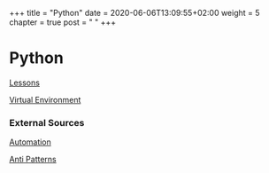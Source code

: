 +++
title = "Python"
date = 2020-06-06T13:09:55+02:00
weight = 5
chapter = true
post = " <i class='fab fa-python'></i> "
+++


# Python

[Lessons](lessons/)

[Virtual Environment](venv/)

### External Sources

[Automation](https://automatetheboringstuff.com/chapter18/)

[Anti Patterns](https://docs.quantifiedcode.com/python-anti-patterns/)

